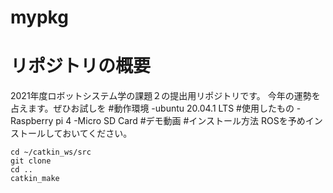 # mypkg
# リポジトリの概要
2021年度ロボットシステム学の課題２の提出用リポジトリです。
今年の運勢を占えます。ぜひお試しを
#動作環境
-ubuntu 20.04.1 LTS
#使用したもの
-Raspberry pi 4
-Micro SD Card
#デモ動画
#インストール方法
ROSを予めインストールしておいてください。
```
cd ~/catkin_ws/src
git clone 
cd ..
catkin_make
```
